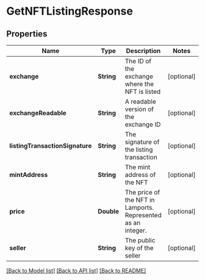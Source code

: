 # GetNFTListingResponse

## Properties
Name | Type | Description | Notes
------------ | ------------- | ------------- | -------------
**exchange** | **String** | The ID of the exchange where the NFT is listed  | [optional] 
**exchangeReadable** | **String** | A readable version of the exchange ID  | [optional] 
**listingTransactionSignature** | **String** | The signature of the listing transaction  | [optional] 
**mintAddress** | **String** | The mint address of the NFT  | [optional] 
**price** | **Double** | The price of the NFT in Lamports. Represented as an integer. | [optional] 
**seller** | **String** | The public key of the seller | [optional] 

[[Back to Model list]](../README.md#documentation-for-models) [[Back to API list]](../README.md#documentation-for-api-endpoints) [[Back to README]](../README.md)


